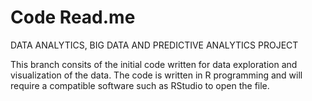 # Code Read.me
DATA ANALYTICS, BIG DATA AND PREDICTIVE ANALYTICS PROJECT

This branch consits of the initial code written for data exploration and visualization of the data.
The code is written in R programming and will require a compatible software such as RStudio to open the file.
